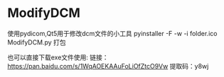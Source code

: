 # ModifyDCM
使用pydicom,Qt5用于修改dcm文件的小工具
pyinstaller -F -w -i folder.ico ModifyDCM.py  打包

也可以直接下载exe文件使用: 
链接：https://pan.baidu.com/s/1WqAOEKAAuFoLiOfZtcO9Vw 
提取码：y8wj

